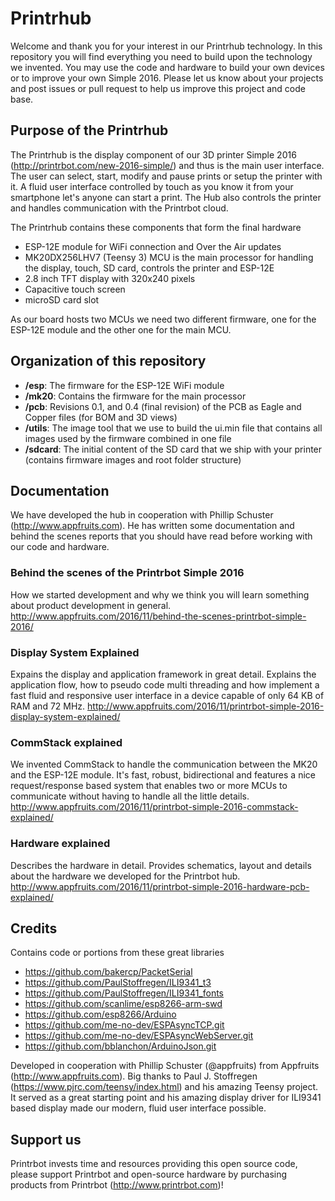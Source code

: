 # Printrhub

Welcome and thank you for your interest in our Printrhub technology. In this repository you will find everything you need to build upon the technology we invented. You may use the code and hardware to build your own devices or to improve your own Simple 2016. Please let us know about your projects and post issues or pull request to help us improve this project and code base.

## Purpose of the Printrhub

The Printrhub is the display component of our 3D printer Simple 2016 (http://printrbot.com/new-2016-simple/) and thus is the main user interface. The user can select, start, modify and pause prints or setup the printer with it. A fluid user interface controlled by touch as you know it from your smartphone let's anyone can start a print. The Hub also controls the printer and handles communication with the Printrbot cloud.

The Printrhub contains these components that form the final hardware

* ESP-12E module for WiFi connection and Over the Air updates
* MK20DX256LHV7 (Teensy 3) MCU is the main processor for handling the display, touch, SD card, controls the printer and ESP-12E
* 2.8 inch TFT display with 320x240 pixels
* Capacitive touch screen
* microSD card slot

As our board hosts two MCUs we need two different firmware, one for the ESP-12E module and the other one for the main MCU.

## Organization of this repository

* **/esp**: The firmware for the ESP-12E WiFi module
* **/mk20**: Contains the firmware for the main processor
* **/pcb**: Revisions 0.1, and 0.4 (final revision) of the PCB as Eagle and Copper files (for BOM and 3D views)
* **/utils**: The image tool that we use to build the ui.min file that contains all images used by the firmware combined in one file
* **/sdcard**: The initial content of the SD card that we ship with your printer (contains firmware images and root folder structure)
 
## Documentation
  
We have developed the hub in cooperation with Phillip Schuster (http://www.appfruits.com). He has written some documentation and behind the scenes reports that you should have read before working with our code and hardware.

### Behind the scenes of the Printrbot Simple 2016

How we started development and why we think you will learn something about product development in general.
http://www.appfruits.com/2016/11/behind-the-scenes-printrbot-simple-2016/

### Display System Explained

Expains the display and application framework in great detail. Explains the application flow, how to pseudo code multi threading and how implement a fast fluid and responsive user interface in a device capable of only 64 KB of RAM and 72 MHz.
http://www.appfruits.com/2016/11/printrbot-simple-2016-display-system-explained/

### CommStack explained

We invented CommStack to handle the communication between the MK20 and the ESP-12E module. It's fast, robust, bidirectional and features a nice request/response based system that enables two or more MCUs to communicate without having to handle all the little details.
http://www.appfruits.com/2016/11/printrbot-simple-2016-commstack-explained/

### Hardware explained

Describes the hardware in detail. Provides schematics, layout and details about the hardware we developed for the Printrbot hub.
http://www.appfruits.com/2016/11/printrbot-simple-2016-hardware-pcb-explained/

## Credits

Contains code or portions from these great libraries

* https://github.com/bakercp/PacketSerial
* https://github.com/PaulStoffregen/ILI9341_t3
* https://github.com/PaulStoffregen/ILI9341_fonts
* https://github.com/scanlime/esp8266-arm-swd
* https://github.com/esp8266/Arduino
* https://github.com/me-no-dev/ESPAsyncTCP.git
* https://github.com/me-no-dev/ESPAsyncWebServer.git
* https://github.com/bblanchon/ArduinoJson.git

Developed in cooperation with Phillip Schuster (@appfruits) from Appfruits (http://www.appfruits.com). Big thanks to Paul J. Stoffregen (https://www.pjrc.com/teensy/index.html) and his amazing Teensy project. It served as a great starting point and his amazing display driver for ILI9341 based display made our modern, fluid user interface possible.

## Support us

Printrbot invests time and resources providing this open source code, please support Printrbot and open-source hardware by purchasing products from Printrbot (http://www.printrbot.com)!
